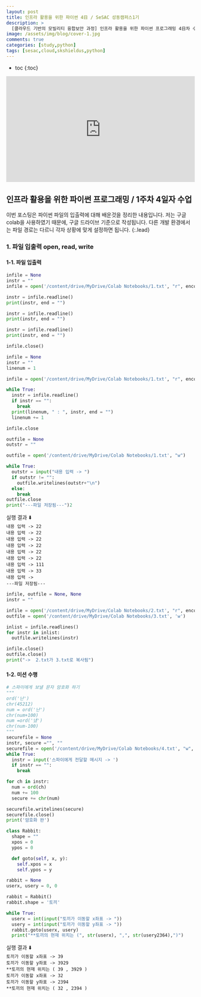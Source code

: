 ```yaml
---
layout: post
title: 인프라 활용을 위한 파이썬 4日 / SeSAC 성동캠퍼스1기
description: >
  [클라우드 기반의 모빌리티 융합보안 과정] 인프라 활용을 위한 파이썬 프로그래밍 4日차 수업 정리한 내용입니다. 이번 포스팅은 파이썬 파일 입출력(file open/read/write)에 대해 배우고, 간단한 미션을 수행한 것을 정리합니다.
image: /assets/img/blog/cover-1.jpg
comments: true
categories: [study,python]
tags: [sesac,cloud,skshieldus,python]
---
```

* toc
{:toc}

<style>.embed-container { position: relative; padding-bottom: 56.25%; height: 0; overflow: hidden; max-width: 100%; } .embed-container iframe, .embed-container object, .embed-container embed { position: absolute; top: 0; left: 0; width: 100%; height: 100%; }</style><div class='embed-container'><iframe src='https://www.youtube.com/embed/x7VtBSanueQ' frameborder='0' allowfullscreen></iframe></div>

## 인프라 활용을 위한 파이썬 프로그래밍 / 1주차 4일자 수업

이번 포스팅은 파이썬 파일의 입출력에 대해 배운것을 정리한 내용입니다. 저는 구글 colab을 사용하였기 때문에, 구글 드라이브 기준으로 작성됩니다. 다른 개발 환경에서는 파일 경로는 다르니 각자 상황에 맞게 설정하면 됩니다.
{:.lead}

### 1. 파일 입출력 open, read, write

#### 1-1. 파일 입출력

```python
infile = None
instr = ""
infile = open('/content/drive/MyDrive/Colab Notebooks/1.txt', "r", encoding = "UTF-8")

instr = infile.readline()
print(instr, end = "")

instr = infile.readline()
print(instr, end = "")

instr = infile.readline()
print(instr, end = "")

infile.close()
```

```python
infile = None
instr = ""
linenum = 1

infile = open('/content/drive/MyDrive/Colab Notebooks/1.txt', "r", encoding = "UTF-8")

while True:
  instr = infile.readline()
  if instr == "":
    break
  print(linenum, " : ", instr, end = "")
  linenum += 1

infile.close
```

```python
outfile = None
outstr = ""

outfile = open('/content/drive/MyDrive/Colab Notebooks/1.txt', "w")

while True:
  outstr = input("내용 입력 -> ")
  if outstr != "":
    outfile.writelines(outstr+"\n")
  else:
    break
outfile.close
print("---파일 저장됨---")2
```
실행 결과 ⬇️<br>
`내용 입력 -> 22`<br>
`내용 입력 -> 22`<br>
`내용 입력 -> 22`<br>
`내용 입력 -> 22`<br>
`내용 입력 -> 22`<br>
`내용 입력 -> 22`<br>
`내용 입력 -> 111`<br>
`내용 입력 -> 33`<br>
`내용 입력 ->`<br>
`---파일 저장됨---`<br>

```python
infile, outfile = None, None
instr = ""

infile = open('/content/drive/MyDrive/Colab Notebooks/2.txt', "r", encoding = "UTF-8")
outfile = open('/content/drive/MyDrive/Colab Notebooks/3.txt', 'w')

inlist = infile.readlines()
for instr in inlist:
  outfile.writelines(instr)

infile.close()
outfile.close()
print("->  2.txt가 3.txt로 복사됨")
```

#### 1-2. 미션 수행

```python
# 스파이에게 보낼 문자 암호화 하기
"""
ord('난')
chr(45212)
num = ord('난')
chr(num+100)
num =ord('넀')
chr(num-100)
"""
securefile = None
instr, secure ="", ""
securefile = open('/content/drive/MyDrive/Colab Notebooks/4.txt', "w", encoding = "UTF-8")
while True:
  instr = input('스파이에게 전달할 메시지 -> ')
  if instr == "":
    break

for ch in instr:
  num = ord(ch)
  num += 100
  secure += chr(num)

securefile.writelines(secure)
securefile.close()
print('암호화 완')
```

```python
class Rabbit:
  shape = ""
  xpos = 0
  ypos = 0

  def goto(self, x, y):
    self.xpos = x
    self.ypos = y

rabbit = None
userx, usery = 0, 0

rabbit = Rabbit()
rabbit.shape = '토끼'

while True:
  userx = int(input("토끼가 이동할 x좌표 -> "))
  usery = int(input("토끼가 이동할 y좌표 -> "))
  rabbit.goto(userx, usery)
  print("**토끼의 현재 위치는 (", str(userx), ",", str(usery2364),")")
```
실행 결과 ⬇️<br>
`토끼가 이동할 x좌표 -> 39`<br>
`토끼가 이동할 y좌표 -> 3929`<br>
`**토끼의 현재 위치는 ( 39 , 3929 )`<br>
`토끼가 이동할 x좌표 -> 32`<br>
`토끼가 이동할 y좌표 -> 2394`<br>
`**토끼의 현재 위치는 ( 32 , 2394 )`<br>